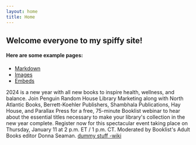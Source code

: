 ```yaml
---
layout: home
title: Home
---
```


## Welcome everyone to my spiffy site!


#### Here are some example pages:

- [Markdown](02-markdown-examples)
- [Images](03-images-examples)
- [Embeds](04-embeds-examples)

2024 is a new year with all new books to inspire health, wellness, and balance. Join Penguin Random House Library Marketing along with North Atlantic Books, Berrett-Koehler Publishers, Shambhala Publications, Hay House, and Parallax Press for a free, 75-minute Booklist webinar to hear about the essential titles necessary to make your library's collection in the new year complete. Register now for this spectacular event taking place on Thursday, January 11 at 2 p.m. ET / 1 p.m. CT. Moderated by Booklist's Adult Books editor Donna Seaman.
[dummy stuff -wiki](https://www.wikipedia.org/)
